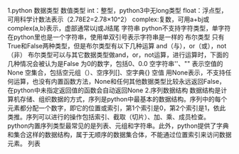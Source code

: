 1.python 数据类型
  数值类型
    int：整型，python3中无long类型
    float：浮点型，可用科学计数法表示（2.78E2=2.78×10^2）
  	complex:复数，可用a+bj或complex(a,b)表示，虚部通常以j或J结尾
  字符串
    python不支持字符类型，单字符在python里也是一个字符串，使用单双引号表示字符串是一样的
  布尔类型
    只有True和False两种类型，但是布尔类型有以下几种运算
      and（与），or（或），not（非）
      布尔类型可以与其它数据类型做and，or，not运算，进行运算时，下面的几种情况会被认为是False
        为0的数字，包括0、0.0
        空字符串''、""
        表示空值的None
        空集合，包括空元组（）、空序列[]、空字典{}
  空值
    用None表示，不支持任何运算，也没有内置函数方法，None和任何其他数据类型比较永远返回False，在python中未指定返回值的函数会自动返回None
2.序列数据结构
  数据结构是计算机存储、组织数据的方式，序列是python中最基本的数据结构。序列中的每个元素都分配一个数字，即它的位置或索引，第1个索引是0，第2个索引是1，依此类推。序列可以进行的操作包括索引、截取（切片）、加、乘、成员检查。
  python内置序列类型最常见的是列表、元组和字符串。此外，python提供了字典和集合这样的数据结构，属于无顺序的数据集合体，不能通过位置索引来访问数据元素。
     列表 
